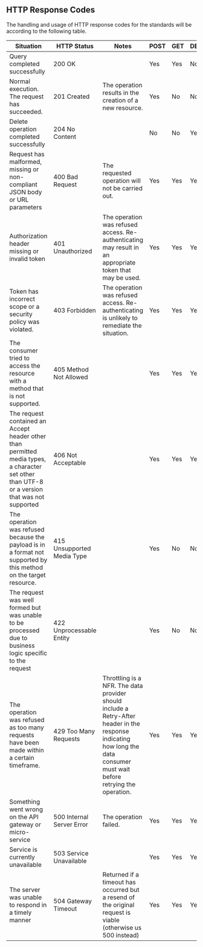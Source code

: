 ## HTTP Response Codes

The handling and usage of HTTP response codes for the standards will be according to the following table.

Situation | HTTP Status | Notes | POST | GET | DELETE
----------|-------------|-------|------|-----|-------
Query completed successfully | 200 OK | | Yes | Yes | No
Normal execution. The request has succeeded. | 201 Created | The operation results in the creation of a new resource. | Yes | No | No
Delete operation completed successfully | 204 No Content | | No | No | Yes
Request has malformed, missing or non-compliant JSON body or URL parameters | 400 Bad Request | The requested operation will not be carried out. | Yes | Yes | Yes
Authorization header missing or invalid token | 401 Unauthorized | The operation was refused access. Re-authenticating may result in an appropriate token that may be used. | Yes | Yes | Yes
Token has incorrect scope or a security policy was violated. | 403 Forbidden | The operation was refused access. Re-authenticating is unlikely to remediate the situation. | Yes | Yes | Yes
The consumer tried to access the resource with a method that is not supported. | 405 Method Not Allowed |  | Yes | Yes | Yes
The request contained an Accept header other than permitted media types, a character set other than UTF-8 or a version that was not supported | 406 Not Acceptable |  | Yes | Yes | Yes
The operation was refused because the payload is in a format not supported by this method on the target resource. | 415 Unsupported Media Type |  | Yes | No | No
The request was well formed but was unable to be processed due to business logic specific to the request | 422 Unprocessable Entity |  | Yes | No | No
The operation was refused as too many requests have been made within a certain timeframe. | 429 Too Many Requests | Throttling is a NFR. The data provider should include a Retry-After header in the response indicating how long the data consumer must wait before retrying the operation. | Yes | Yes | Yes
Something went wrong on the API gateway or micro-service | 500 Internal Server Error | The operation failed. | Yes | Yes | Yes
Service is currently unavailable | 503 Service Unavailable | | Yes | Yes | Yes
The server was unable to respond in a timely manner | 504 Gateway Timeout | Returned if a timeout has occurred but a resend of the original request is viable (otherwise us 500 instead) | Yes | Yes | Yes
